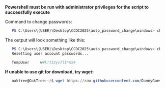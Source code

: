 **Powershell must be run with administrator privileges for the script to successfully execute**


Command to change passwords:   

```powershell
   PS C:\Users\{USER}\Desktop\CCDC2025\auto_password_change\windows> change_user_passwds.ps1
```

The output will look something like this:

```powershell
   PS C:\Users\{USER}\Desktop\CCDC2025\auto_password_change\windows> change_user_passwds.ps1
   Resetting user account passwords...

   TempUser     w#k!t32yv7l$*n5#
```

**If unable to use git for download, try wget:**
```powershell
   oaktree@OakTree:~/$ wget https://raw.githubusercontent.com/DannyGaev/CCDC2025/refs/heads/main/auto_password_change/windows/change_user_passwds.ps1
```
